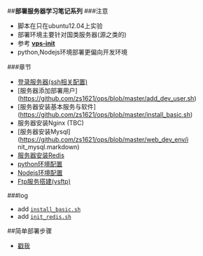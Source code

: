 ##**部署服务器学习笔记系列** 
###注意
- 脚本在只在ubuntu12.04上实验 
- 部署环境主要针对国类服务器(源之类的)
- 参考 **[vps-init](https://github.com/averagehuman/vps-init)** 
- python,Nodejs环境部署更偏向开发环境


###章节
 - [登录服务器(ssh相关配置)](https://github.com/zs1621/ops/wiki/ops-%E7%99%BB%E5%BD%95%E6%9C%8D%E5%8A%A1%E5%99%A8(ssh))
 - [服务器添加部署用户] (https://github.com/zs1621/ops/blob/master/add_dev_user.sh)
 - [服务器安装基本服务与软件] (https://github.com/zs1621/ops/blob/master/install_basic.sh)
 - 服务器安装Nginx (TBC)
 - [服务器安装Mysql](https://github.com/zs1621/ops/blob/master/web_dev_env/i    nit_mysql.markdown)
 - [服务器安装Redis](https://github.com/zs1621/ops/blob/master/web_dev_env/init_redis.sh)
 - [python环境配置](https://github.com/zs1621/ops/blob/master/web_dev_env/init_python.sh)
 - [Nodejs环境配置](https://github.com/zs1621/ops/blob/master/web_dev_env/init_node.markdown)
 - [Ftp服务搭建(vsftp)](https://github.com/zs1621/ops/wiki/%E6%9C%8D%E5%8A%A1%E5%99%A8Ftp%E6%9C%8D%E5%8A%A1%E6%90%AD%E5%BB%BA(vsftp))


###log

 - add [`install_basic.sh`](https://github.com/zs1621/ops/blob/master/init_basic.sh)
 - add [`init_redis.sh`](https://github.com/zs1621/ops/blob/master/web_dev_en/init_redis.sh)




##简单部署步骤
 - [戳我](https://github.com/zs1621/ops/wiki/%E5%9F%BA%E6%9C%AC%E6%AD%A5%E9%AA%A4)

